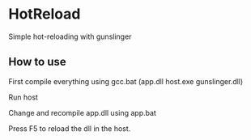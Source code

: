 # HotReload
Simple hot-reloading with gunslinger 

## How to use
First compile everything using gcc.bat (app.dll host.exe gunslinger.dll)

Run host

Change and recompile app.dll using app.bat

Press F5 to reload the dll in the host.

